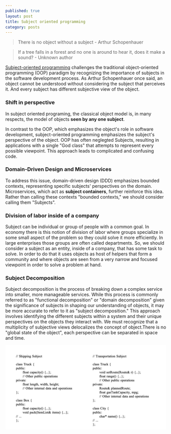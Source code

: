 ```yaml
---
published: true
layout: post
title: Subject oriented programming
category: posts
---
```


> There is no object without a subject - Arthur Schopenhauer

> If a tree falls in a forest and no one is around to hear it, does it make a sound? - Unknown author



[Subject-oriented programming](https://dl.acm.org/doi/pdf/10.1145/165854.165932) challenges the traditional object-oriented programming (OOP) paradigm by recognizing the importance of subjects in the software development process. As Arthur Schopenhauer once said, an object cannot be understood without considering the subject that perceives it. And every subject has different subjective view of the object.

### Shift in perspective
In subject oriented programing, the classical object model is, in many respects, the model of objects **seen by any one subject**.

In contrast to the OOP, which emphasizes the object's role in software development, subject-oriented programming emphasizes the subject's perspective of the object. OOP has often neglegted Subjects, resulting in applications with a single "God class" that attempts to represent every possible viewpoint. This approach leads to complicated and confusing code.

### Domain-Driven Design and Microservices
To address this issue, domain-driven design (DDD) emphasizes bounded contexts, representing specific subjects' perspectives on the domain. Microservices, which act as **subject containers**, further reinforce this idea. Rather than calling these contexts "bounded contexts," we should consider calling them "Subjects".

### Division of labor inside of a company
Subject can be individual or group of people with a common goal. In economy there is this notion of division of labor where groups specialize in some small aspect of the problem so they could solve it more efficiently. In large enterprises those groups are often called departments. So, we should consider a subject as an entity, inside of a company, that has some task to solve. In order to do that it uses objects as host of helpers that form a community and where objects are seen from a very narrow and focused viewpoint in order to solve a problem at hand. 

### Subject Decomposition
Subject decomposition is the process of breaking down a complex service into smaller, more manageable services. While this process is commonly referred to as "functional decomposition" or "domain decomposition" given the significance of subjects in shaping our understanding of objects, it may be more accurate to refer to it as "subject decomposition." This approach involves identifying the different subjects within a system and their unique perspectives on the objects they interact with.
We must recognize that a multiplicity of subjective views delocalizes the concept of object.There is no "global state of the object", each perspective can be separated in space and time.


![SOP](https://raw.githubusercontent.com/aleksandar-b/blog/gh-pages/_posts/sop.png)
